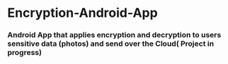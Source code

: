 # Encryption-Android-App
### Android App that applies encryption and decryption to users sensitive data (photos) and send over the Cloud( Project in progress)
